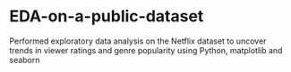 # EDA-on-a-public-dataset
Performed exploratory data analysis on the Netflix dataset to uncover trends in viewer ratings and genre
popularity using Python, matplotlib and seaborn
